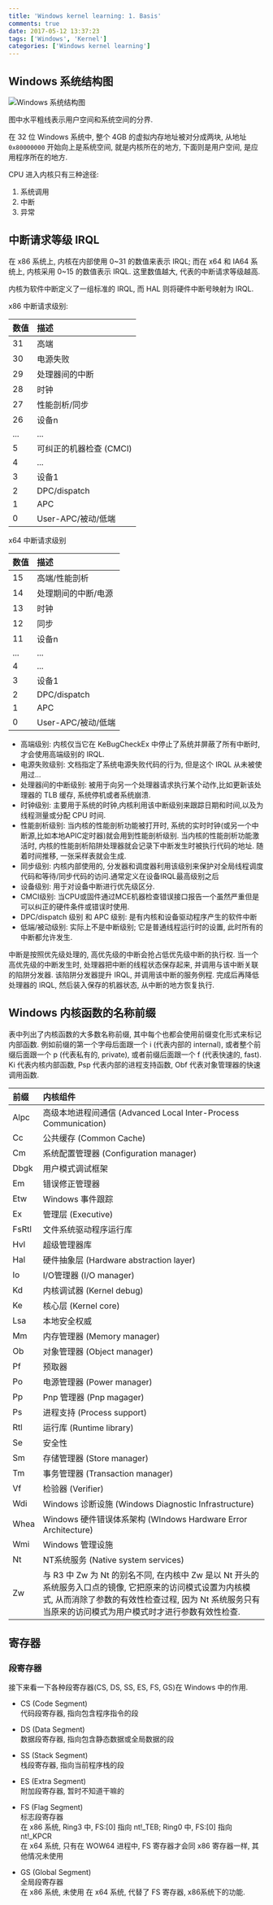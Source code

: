 ```yaml
---
title: 'Windows kernel learning: 1. Basis'
comments: true
date: 2017-05-12 13:37:23
tags: ['Windows', 'Kernel']
categories: ['Windows kernel learning']
---
```


## Windows 系统结构图

![Windows 系统结构图](Windows-system-structure.jpg)

图中水平粗线表示用户空间和系统空间的分界.

在 32 位 Windows 系统中, 整个 4GB 的虚拟内存地址被对分成两块, 从地址 `0x80000000` 开始向上是系统空间, 就是内核所在的地方, 下面则是用户空间, 是应用程序所在的地方.

CPU 进入内核只有三种途径:
1. 系统调用
2. 中断
3. 异常

<!--more-->

## 中断请求等级 IRQL

在 x86 系统上, 内核在内部使用 0~31 的数值来表示 IRQL;
而在 x64 和 IA64 系统上, 内核采用 0~15 的数值表示 IRQL.
这里数值越大, 代表的中断请求等级越高.

内核为软件中断定义了一组标准的 IRQL, 而 HAL 则将硬件中断号映射为 IRQL.

x86 中断请求级别:

数值     | 描述
:-------|:----------------------
31      | 高端
30      | 电源失败
29      | 处理器间的中断
28      | 时钟
27      | 性能剖析/同步
26      | 设备n
...     | ...
5       | 可纠正的机器检查 (CMCI)
4       | ...
3       | 设备1
2       | DPC/dispatch
1       | APC
0       | User-APC/被动/低端

x64 中断请求级别

数值     | 描述
:-------|:----------------------
15      | 高端/性能剖析
14      | 处理期间的中断/电源
13      | 时钟
12      | 同步
11      | 设备n
...     | ...
4       | ...
3       | 设备1
2       | DPC/dispatch
1       | APC
0       | User-APC/被动/低端

* 高端级别: 内核仅当它在 KeBugCheckEx 中停止了系统并屏蔽了所有中断时, 才会使用高端级别的 IRQL.
* 电源失败级别: 文档指定了系统电源失败代码的行为, 但是这个 IRQL 从未被使用过...
* 处理器间的中断级别: 被用于向另一个处理器请求执行某个动作,比如更新该处理器的 TLB 缓存, 系统停机或者系统崩溃.
* 时钟级别: 主要用于系统的时钟,内核利用该中断级别来跟踪日期和时间,以及为线程测量或分配 CPU 时间.
* 性能剖析级别: 当内核的性能剖析功能被打开时, 系统的实时时钟(或另一个中断源,比如本地APIC定时器)就会用到性能剖析级别. 当内核的性能剖析功能激活时, 内核的性能剖析陷阱处理器就会记录下中断发生时被执行代码的地址. 随着时间推移, 一张采样表就会生成.
* 同步级别: 内核内部使用的, 分发器和调度器利用该级别来保护对全局线程调度代码和等待/同步代码的访问.通常定义在设备IRQL最高级别之后
* 设备级别: 用于对设备中断进行优先级区分.
* CMCI级别: 当CPU或固件通过MCE机器检查错误接口报告一个虽然严重但是可以纠正的硬件条件或错误时使用.
* DPC/dispatch 级别 和 APC 级别: 是有内核和设备驱动程序产生的软件中断
* 低端/被动级别: 实际上不是中断级别; 它是普通线程运行时的设置, 此时所有的中断都允许发生. 


中断是按照优先级处理的, 高优先级的中断会抢占低优先级中断的执行权.
当一个高优先级的中断发生时, 处理器把中断的线程状态保存起来, 并调用与该中断关联的陷阱分发器.
该陷阱分发器提升 IRQL, 并调用该中断的服务例程. 完成后再降低处理器的 IRQL, 然后装入保存的机器状态, 从中断的地方恢复执行.

## Windows 内核函数的名称前缀

表中列出了内核函数的大多数名称前缀, 其中每个也都会使用前缀变化形式来标记内部函数. 
例如前缀的第一个字母后面跟一个 i (代表内部的 internal), 或者整个前缀后面跟一个 p (代表私有的, private), 或者前缀后面跟一个 f (代表快速的, fast). Ki 代表内核内部函数, Psp 代表内部的进程支持函数, Obf 代表对象管理器的快速调用函数.

前缀    | 内核组件
:-------|:------------------------------------------------------------
Alpc    | 高级本地进程间通信 (Advanced Local Inter-Process Communication)
Cc      | 公共缓存 (Common Cache)
Cm      | 系统配置管理器 (Configuration manager)
Dbgk    | 用户模式调试框架
Em      | 错误修正管理器
Etw     | Windows 事件跟踪
Ex      | 管理层 (Executive)
FsRtl   | 文件系统驱动程序运行库
Hvl     | 超级管理器库
Hal     | 硬件抽象层 (Hardware abstraction layer)
Io      | I/O管理器 (I/O manager)
Kd      | 内核调试器 (Kernel debug)
Ke      | 核心层 (Kernel core)
Lsa     | 本地安全权威
Mm      | 内存管理器 (Memory manager)
Ob      | 对象管理器 (Object manager)
Pf      | 预取器
Po      | 电源管理器 (Power manager)
Pp      | Pnp 管理器 (Pnp magager)
Ps      | 进程支持 (Process support)
Rtl     | 运行库 (Runtime library)
Se      | 安全性
Sm      | 存储管理器 (Store manager)
Tm      | 事务管理器 (Transaction manager)
Vf      | 检验器 (Verifier)
Wdi     | Windows 诊断设施 (Windows Diagnostic Infrastructure)
Whea    | Windows 硬件错误体系架构 (WIndows Hardware Error Architecture)
Wmi     | Windows 管理设施
Nt      | NT系统服务 (Native system services)
Zw      | 与 R3 中 Zw 为 Nt 的别名不同, 在内核中 Zw 是以 Nt 开头的系统服务入口点的镜像, 它把原来的访问模式设置为内核模式, 从而消除了参数的有效性检查过程, 因为 Nt 系统服务只有当原来的访问模式为用户模式时才进行参数有效性检查.

## 寄存器

### 段寄存器

接下来看一下各种段寄存器(CS, DS, SS, ES, FS, GS)在 Windows 中的作用.

* CS (Code Segment)  
  代码段寄存器, 指向包含程序指令的段

* DS (Data Segment)  
  数据段寄存器, 指向包含静态数据或全局数据的段

* SS (Stack Segment)  
  栈段寄存器, 指向当前程序栈的段

* ES (Extra Segment)  
  附加段寄存器, 暂时不知道干嘛的

* FS (Flag Segment)  
  标志段寄存器  
  在 x86 系统, Ring3 中, FS:[0] 指向 nt!_TEB; Ring0 中, FS:[0] 指向 nt!_KPCR  
  在 x64 系统, 只有在 WOW64 进程中, FS 寄存器才会同 x86 寄存器一样, 其他情况未使用

* GS (Global Segment)  
  全局段寄存器  
  在 x86 系统, 未使用
  在 x64 系统, 代替了 FS 寄存器, x86系统下的功能.
